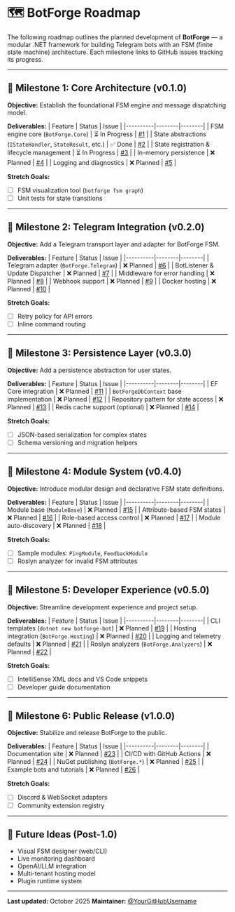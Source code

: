 # 🗺️ BotForge Roadmap

The following roadmap outlines the planned development of **BotForge** — a modular .NET framework for building Telegram bots with an FSM (finite state machine) architecture.
Each milestone links to GitHub issues tracking its progress.

---

## 🧩 Milestone 1: Core Architecture (v0.1.0)

**Objective:** Establish the foundational FSM engine and message dispatching model.

**Deliverables:**
| Feature | Status | Issue |
|----------|--------|--------|
| FSM engine core (`BotForge.Core`) | ⏳ In Progress | [#1](../../issues/1) |
| State abstractions (`IStateHandler`, `StateResult`, etc.) | ✅ Done | [#2](../../issues/2) |
| State registration & lifecycle management | ⏳ In Progress | [#3](../../issues/3) |
| In-memory persistence | ❌ Planned | [#4](../../issues/4) |
| Logging and diagnostics | ❌ Planned | [#5](../../issues/5) |

**Stretch Goals:**
- [ ] FSM visualization tool (`botforge fsm graph`)
- [ ] Unit tests for state transitions

---

## 💬 Milestone 2: Telegram Integration (v0.2.0)

**Objective:** Add a Telegram transport layer and adapter for BotForge FSM.

**Deliverables:**
| Feature | Status | Issue |
|----------|--------|--------|
| Telegram adapter (`BotForge.Telegram`) | ❌ Planned | [#6](../../issues/6) |
| BotListener & Update Dispatcher | ❌ Planned | [#7](../../issues/7) |
| Middleware for error handling | ❌ Planned | [#8](../../issues/8) |
| Webhook support | ❌ Planned | [#9](../../issues/9) |
| Docker hosting | ❌ Planned | [#10](../../issues/10) |

**Stretch Goals:**
- [ ] Retry policy for API errors
- [ ] Inline command routing

---

## 🧱 Milestone 3: Persistence Layer (v0.3.0)

**Objective:** Add a persistence abstraction for user states.

**Deliverables:**
| Feature | Status | Issue |
|----------|--------|--------|
| EF Core integration | ❌ Planned | [#11](../../issues/11) |
| `BotForgeDbContext` base implementation | ❌ Planned | [#12](../../issues/12) |
| Repository pattern for state access | ❌ Planned | [#13](../../issues/13) |
| Redis cache support (optional) | ❌ Planned | [#14](../../issues/14) |

**Stretch Goals:**
- [ ] JSON-based serialization for complex states
- [ ] Schema versioning and migration helpers

---

## 🧩 Milestone 4: Module System (v0.4.0)

**Objective:** Introduce modular design and declarative FSM state definitions.

**Deliverables:**
| Feature | Status | Issue |
|----------|--------|--------|
| Module base (`ModuleBase`) | ❌ Planned | [#15](../../issues/15) |
| Attribute-based FSM states | ❌ Planned | [#16](../../issues/16) |
| Role-based access control | ❌ Planned | [#17](../../issues/17) |
| Module auto-discovery | ❌ Planned | [#18](../../issues/18) |

**Stretch Goals:**
- [ ] Sample modules: `PingModule`, `FeedbackModule`
- [ ] Roslyn analyzer for invalid FSM attributes

---

## 🧩 Milestone 5: Developer Experience (v0.5.0)

**Objective:** Streamline development experience and project setup.

**Deliverables:**
| Feature | Status | Issue |
|----------|--------|--------|
| CLI templates (`dotnet new botforge-bot`) | ❌ Planned | [#19](../../issues/19) |
| Hosting integration (`BotForge.Hosting`) | ❌ Planned | [#20](../../issues/20) |
| Logging and telemetry defaults | ❌ Planned | [#21](../../issues/21) |
| Roslyn analyzers (`BotForge.Analyzers`) | ❌ Planned | [#22](../../issues/22) |

**Stretch Goals:**
- [ ] IntelliSense XML docs and VS Code snippets
- [ ] Developer guide documentation

---

## 🚀 Milestone 6: Public Release (v1.0.0)

**Objective:** Stabilize and release BotForge to the public.

**Deliverables:**
| Feature | Status | Issue |
|----------|--------|--------|
| Documentation site | ❌ Planned | [#23](../../issues/23) |
| CI/CD with GitHub Actions | ❌ Planned | [#24](../../issues/24) |
| NuGet publishing (`BotForge.*`) | ❌ Planned | [#25](../../issues/25) |
| Example bots and tutorials | ❌ Planned | [#26](../../issues/26) |

**Stretch Goals:**
- [ ] Discord & WebSocket adapters
- [ ] Community extension registry

---

## 🧭 Future Ideas (Post-1.0)
- Visual FSM designer (web/CLI)
- Live monitoring dashboard
- OpenAI/LLM integration
- Multi-tenant hosting model
- Plugin runtime system

---

**Last updated:** October 2025
**Maintainer:** [@YourGitHubUsername](https://github.com/YourGitHubUsername)

